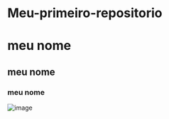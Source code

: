 # Meu-primeiro-repositorio
# meu nome
## meu nome
### meu nome
![image](https://user-images.githubusercontent.com/107185706/176663578-b47efafc-ee58-4aa2-b366-2269cca5bdd0.png)


